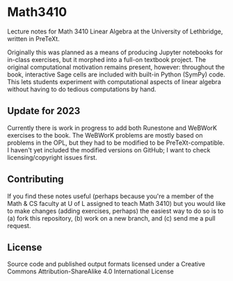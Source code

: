 # Math3410
Lecture notes for Math 3410 Linear Algebra at the University of Lethbridge, written in PreTeXt.

Originally this was planned as a means of producing Jupyter notebooks for in-class exercises,
but it morphed into a full-on textbook project.
The original computational motivation remains present, however:
throughout the book, interactive Sage cells are included with built-in Python (SymPy) code.
This lets students experiment with computational aspects of linear algebra without having to do tedious computations by hand.

## Update for 2023
Currently there is work in progress to add both Runestone and WeBWorK exercises to the book.
The WeBWorK problems are mostly based on problems in the OPL, but they had to be modified to be PreTeXt-compatible.
I haven't yet included the modified versions on GitHub; I want to check licensing/copyright issues first.

## Contributing
If you find these notes useful (perhaps because you're a member of the Math & CS faculty at U of L assigned to teach Math 3410)
but you would like to make changes (adding exercises, perhaps)
the easiest way to do so is to (a) fork this repository, (b) work on a new branch, and (c) send me a pull request.

## License
Source code and published output formats licensed under a Creative Commons Attribution-ShareAlike 4.0 International License

